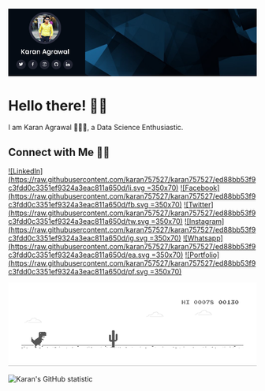 [![MastHead](https://github.com/karan757527/karan757527/blob/master/Head.png?raw=true)](https://karan757527.github.io/portfolio/)

# Hello there! 👋🏻

I am Karan Agrawal 🙋🏻‍♂️, a Data Science Enthusiastic.


## Connect with Me 🤝🏻
[![LinkedIn](https://raw.githubusercontent.com/karan757527/karan757527/ed88bb53f9c3fdd0c3351ef9324a3eac811a650d/li.svg =350x70)](https://www.linkedin.com/in/agrawalkaran) [![Facebook](https://raw.githubusercontent.com/karan757527/karan757527/ed88bb53f9c3fdd0c3351ef9324a3eac811a650d/fb.svg =350x70)](https://www.facebook.com/karan757527) [![Twitter](https://raw.githubusercontent.com/karan757527/karan757527/ed88bb53f9c3fdd0c3351ef9324a3eac811a650d/tw.svg =350x70)](https://https//twitter.com/KaranAg27879751) [![Instagram](https://raw.githubusercontent.com/karan757527/karan757527/ed88bb53f9c3fdd0c3351ef9324a3eac811a650d/ig.svg =350x70)](https://www.instagram.com/fr_er_karan/) [![Whatsapp](https://raw.githubusercontent.com/karan757527/karan757527/ed88bb53f9c3fdd0c3351ef9324a3eac811a650d/ea.svg =350x70)](https://wa.me/qr/MN2XMVPA3PPRM1) [![Portfolio](https://raw.githubusercontent.com/karan757527/karan757527/ed88bb53f9c3fdd0c3351ef9324a3eac811a650d/pf.svg =350x70)](https://karan757527.github.io/portfolio/)


![Dino](https://raw.githubusercontent.com/praveenscience/praveenscience/master/dino.gif)

![Karan's GitHub statistic](https://github-readme-stats.vercel.app/api?username=karan757527&show_icons=true)
